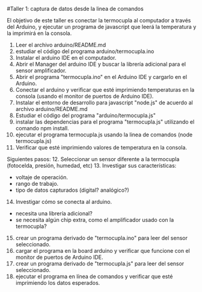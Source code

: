 #Taller 1: captura de datos desde la linea de comandos

El objetivo de este taller es conectar la termocupla al computador a través del Arduino, y ejecutar un programa de javascript que leerá la temperatura y la imprimirá en la consola.

1. Leer el archivo arduino/README.md
2. estudiar el código del programa arduino/termocupla.ino
3. Instalar el arduino IDE en el computador. 
4. Abrir el Manager del arduino IDE y buscar la librería adicional para el sensor amplificador. 
5. Abrir el programa "termocupla.ino" en el Arduino IDE y cargarlo en el Arduino.
6. Conectar el arduino y verificar que esté imprimiendo temperaturas en la consola (usando el monitor de puertos de Arduino IDE).
7. Instalar el entorno de desarrollo para javascript "node.js" de acuerdo al archivo arduino/README.md
8. Estudiar el código del programa "arduino/termocupla.js"
9. instalar las dependencias para el programa "termocupla.js" utilizando el comando npm install.
10. ejecutar el programa termocupla.js usando la linea de comandos (node termocupla.js)
11. Verificar que esté imprimiendo valores de temperatura en la consola.


Siguientes pasos: 
12. Seleccionar un sensor diferente a la termocupla (fotocelda, presión, humedad, etc) 
13. Investigar sus características: 
- voltaje de operación.
- rango de trabajo.
- tipo de datos capturados (digital? analógico?)
14. Investigar cómo se conecta al arduino. 
- necesita una librería adicional? 
- se necesita algún chip extra, como el amplificador usado con la termocupla?
15. crear un programa derivado de "termocupla.ino" para leer del sensor seleccionado.
16. cargar el programa en la board arduino y verificar que funcione con el monitor de puertos de Arduino IDE.
17. crear un programa derivado de "termocupla.js" para leer del sensor seleccionado.
18. ejecutar el programa en línea de comandos y verificar que esté imprimiendo los datos esperados. 


